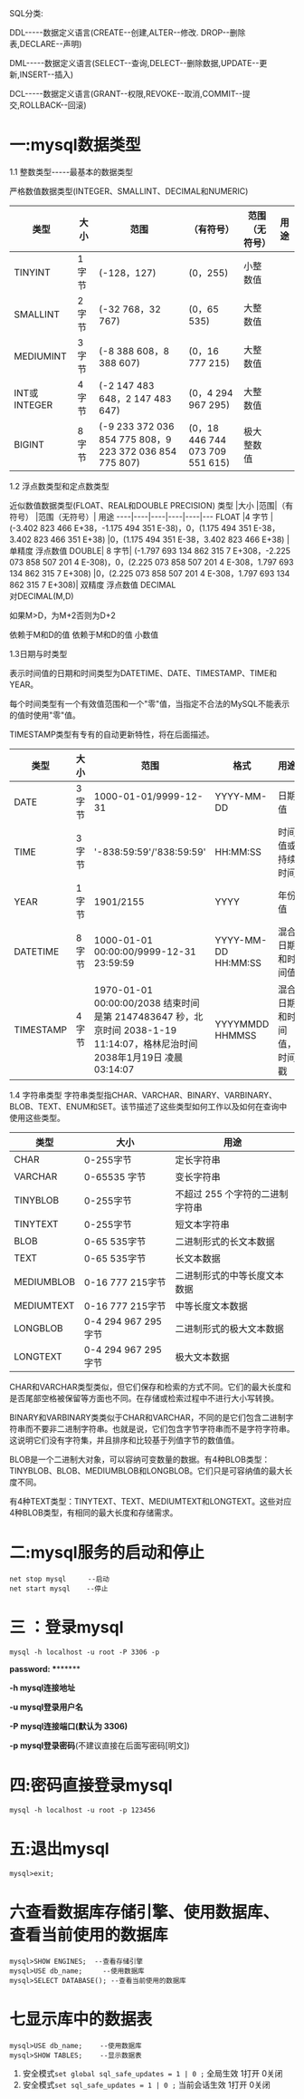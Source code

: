 SQL分类:

DDL-----数据定义语言(CREATE--创建,ALTER--修改. DROP--删除表,DECLARE--声明)

DML-----数据定义语言(SELECT--查询,DELECT--删除数据,UPDATE--更新,INSERT--插入)

DCL-----数据定义语言(GRANT--权限,REVOKE--取消,COMMIT--提交,ROLLBACK--回滚)

# 一:mysql数据类型

1.1 整数类型-----最基本的数据类型

 严格数值数据类型(INTEGER、SMALLINT、DECIMAL和NUMERIC)

类型	|大小	|范围|（有符号）	|范围（无符号）|	用途
----|----|----|----|----|---
TINYINT	|1 字节	|(-128，127)|	(0，255)|	小整数值
SMALLINT|	2 字节	|(-32 768，32 767)|	(0，65 535)|	大整数值
MEDIUMINT	|3 字节	|(-8 388 608，8 388 607)	|(0，16 777 215)	|大整数值
INT或INTEGER|	4 字节	|(-2 147 483 648，2 147 483 647)|	(0，4 294 967 295)	|大整数值
BIGINT	|8 字节|	(-9 233 372 036 854 775 808，9 223 372 036 854 775 807)	|(0，18 446 744 073 709 551 615)	|极大整数值




1.2 浮点数类型和定点数类型

近似数值数据类型(FLOAT、REAL和DOUBLE PRECISION)
类型	|大小	|范围|（有符号）	|范围（无符号）|	用途
----|----|----|----|----|---
FLOAT	|4 字节	|(-3.402 823 466 E+38，-1.175 494 351 E-38)，0，(1.175 494 351 E-38，3.402 823 466 351 E+38)	|0，(1.175 494 351 E-38，3.402 823 466 E+38)	|单精度
浮点数值
DOUBLE|	8 字节|	(-1.797 693 134 862 315 7 E+308，-2.225 073 858 507 201 4 E-308)，0，(2.225 073 858 507 201 4 E-308，1.797 693 134 862 315 7 E+308)	|0，(2.225 073 858 507 201 4 E-308，1.797 693 134 862 315 7 E+308)|	双精度
浮点数值
DECIMAL   	
对DECIMAL(M,D)

如果M>D，为M+2否则为D+2

依赖于M和D的值	依赖于M和D的值	小数值




1.3日期与时类型

表示时间值的日期和时间类型为DATETIME、DATE、TIMESTAMP、TIME和YEAR。

每个时间类型有一个有效值范围和一个"零"值，当指定不合法的MySQL不能表示的值时使用"零"值。

TIMESTAMP类型有专有的自动更新特性，将在后面描述。

类型	|大小|	范围|	格式	|用途
---|---|---|---|---
DATE|	3字节|	1000-01-01/9999-12-31|	YYYY-MM-DD|	日期值
TIME|	3字节|	'-838:59:59'/'838:59:59'|	HH:MM:SS|	时间值或持续时间
YEAR|	1字节|	1901/2155	|YYYY|	年份值
DATETIME|	8字节|	1000-01-01 00:00:00/9999-12-31 23:59:59	|YYYY-MM-DD HH:MM:SS|	混合日期和时间值
TIMESTAMP|	4字节|	1970-01-01 00:00:00/2038   结束时间是第 2147483647 秒，北京时间 2038-1-19 11:14:07，格林尼治时间 2038年1月19日 凌晨 03:14:07|YYYYMMDD HHMMSS	|混合日期和时间值，时间戳


1.4 字符串类型
字符串类型指CHAR、VARCHAR、BINARY、VARBINARY、BLOB、TEXT、ENUM和SET。该节描述了这些类型如何工作以及如何在查询中使用这些类型。

类型	|大小	|用途
---|---|---
CHAR|	0-255字节	|定长字符串
VARCHAR|	0-65535 字节|	变长字符串
TINYBLOB	|0-255字节|	不超过 255 个字符的二进制字符串
TINYTEXT|	0-255字节	|短文本字符串
BLOB	|0-65 535字节|	二进制形式的长文本数据
TEXT|	0-65 535字节	|长文本数据
MEDIUMBLOB|	0-16 777 215字节|	二进制形式的中等长度文本数据
MEDIUMTEXT|	0-16 777 215字节|	中等长度文本数据
LONGBLOB|	0-4 294 967 295字节|	二进制形式的极大文本数据
LONGTEXT|	0-4 294 967 295字节|	极大文本数据
CHAR和VARCHAR类型类似，但它们保存和检索的方式不同。它们的最大长度和是否尾部空格被保留等方面也不同。在存储或检索过程中不进行大小写转换。

BINARY和VARBINARY类类似于CHAR和VARCHAR，不同的是它们包含二进制字符串而不要非二进制字符串。也就是说，它们包含字节字符串而不是字符字符串。这说明它们没有字符集，并且排序和比较基于列值字节的数值值。

BLOB是一个二进制大对象，可以容纳可变数量的数据。有4种BLOB类型：TINYBLOB、BLOB、MEDIUMBLOB和LONGBLOB。它们只是可容纳值的最大长度不同。

有4种TEXT类型：TINYTEXT、TEXT、MEDIUMTEXT和LONGTEXT。这些对应4种BLOB类型，有相同的最大长度和存储需求。

# **二:mysql服务的启动和停止**

```
net stop mysql 　　 --启动 
net start mysql    --停止 
```



# **三 ：登录mysql**

```
mysql -h localhost -u root -P 3306 -p
```

**password: \*********

**-h mysql连接地址**

**-u mysql登录用户名**

**-P mysql连接端口(默认为 3306)**

**-p mysql登录密码**(不建议直接在后面写密码[明文])

# **四:密码直接登录mysql**

```
mysql -h localhost -u root -p 123456 
```

# **五:退出mysql**

```
mysql>exit;
```

# 六**查看数据库存储引擎、使用数据库、查看当前使用的数据库**

```
mysql>SHOW ENGINES;  --查看存储引擎
mysql>USE db_name;     --使用数据库
mysql>SELECT DATABASE(); --查看当前使用的数据库
```

# 七**显示库中的数据表**

```
mysql>USE db_name; 　　--使用数据库
mysql>SHOW TABLES;　　 --显示数据表
```




1. 安全模式`set global sql_safe_updates = 1 | 0 ;` 全局生效  1打开 0关闭
2. 安全模式`set sql_safe_updates = 1 | 0 ;` 当前会话生效  1打开 0关闭